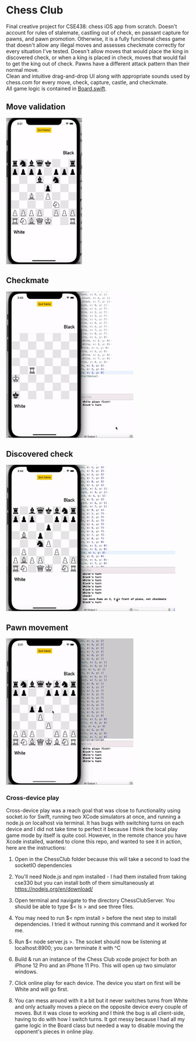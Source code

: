 # Chess Club

Final creative project for CSE438: chess iOS app from scratch. Doesn't account for rules of stalemate, castling out of check, en passant capture for pawns, and pawn promotion. Otherwise, it is a fully functional chess game that doesn't allow any illegal moves and assesses checkmate correctly for every situation I've tested. Doesn't allow moves that would place the king in discovered check, or when a king is placed in check, moves that would fail to get the king out of check. Pawns have a different attack pattern than their normal move.\
Clean and intuitive drag-and-drop UI along with appropriate sounds used by chess.com for every move, check, capture, castle, and checkmate.\
All game logic is contained in [Board.swift](https://github.com/caberghausen/chessClub/blob/main/Chess%20Club/Board.swift).

## Move validation

<img src="./MoveValidation.gif" alt="Move validation example" height="400"/>

## Checkmate

<img src = "./Checkmate.gif" alt="Checkmate example" height="400"/>

## Discovered check

<img src="./DiscoveredCheck.gif" alt="Discovered check example" height="400"/>

## Pawn movement

<img src="./PawnMovement.gif" alt="Pawn movement example" height="400"/>

### Cross-device play

Cross-device play was a reach goal that was close to functionality using socket.io for Swift, running two XCode simulators at once, and running a node.js on localhost via terminal. It has bugs with switching turns on each device and I did not take time to perfect it because I think the local play game mode by itself is quite cool. However, in the remote chance you have Xcode installed, wanted to clone this repo, and wanted to see it in action, here are the instructions:

1. Open <Chess Club.xcodeproj> in the ChessClub folder because this will take a second to load the socketIO dependencies

2. You'll need Node.js and npm installed - I had them installed from taking cse330 but you can install both of them simultaneously at https://nodejs.org/en/download/ 

3. Open terminal and navigate to the directory ChessClubServer. You should be able to type $< ls > and see three files.

4. You may need to run $< npm install > before the next step to install dependencies. I tried it without running this command and it worked for me.

4. Run $< node server.js >. The socket should now be listening at localhost:8900; you can terminate it with ^C

5. Build & run an instance of the Chess Club xcode project for both an iPhone 12 Pro and an iPhone 11 Pro. This will open up two simulator windows.

6. Click online play for each device. The device you start on first will be White and will go first.

7. You can mess around with it a bit but it never switches turns from White and only actually moves a piece on the opposite device every couple of moves. But it was close to working and I think the bug is all client-side, having to do with how I switch turns. It got messy because I had all my game logic in the Board class but needed a way to disable moving the opponent's pieces in online play.
